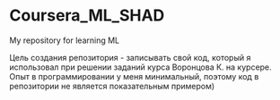# Coursera_ML_SHAD
My repository for learning ML

Цель создания репозитория - записывать свой код, который я использовал при решении заданий курса Воронцова К. на курсере.
Опыт в программировании у меня минимальный, поэтому код в репозитории не является показательным примером)
